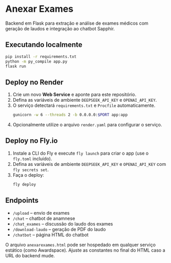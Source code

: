 # Anexar Exames

Backend em Flask para extração e análise de exames médicos com geração de laudos e integração ao chatbot Sapphir.

## Executando localmente

```bash
pip install -r requirements.txt
python -m py_compile app.py
flask run
```

## Deploy no Render
1. Crie um novo **Web Service** e aponte para este repositório.
2. Defina as variáveis de ambiente `DEEPSEEK_API_KEY` e `OPENAI_API_KEY`.
3. O serviço detectará `requirements.txt` e `Procfile` automaticamente.
   ```bash
   gunicorn -w 6 --threads 2 -b 0.0.0.0:$PORT app:app
   ```
4. Opcionalmente utilize o arquivo `render.yaml` para configurar o serviço.

## Deploy no Fly.io
1. Instale a CLI do Fly e execute `fly launch` para criar o app (use o `fly.toml` incluído).
2. Defina as variáveis de ambiente `DEEPSEEK_API_KEY` e `OPENAI_API_KEY` com `fly secrets set`.
3. Faça o deploy:
   ```bash
   fly deploy
   ```


## Endpoints
- `/upload` – envio de exames
- `/chat` – chatbot de anamnese
- `/chat_exames` – discussão do laudo dos exames
- `/download-laudo` – geração de PDF do laudo
- `/chatbot` – página HTML do chatbot

O arquivo `anexarexames.html` pode ser hospedado em qualquer serviço estático (como Awardspace). Ajuste as constantes no final do HTML caso a URL do backend mude.
